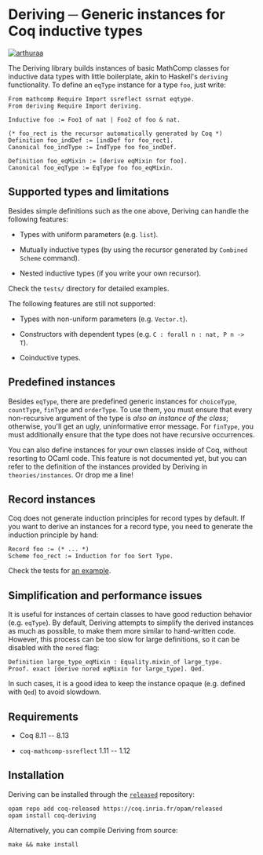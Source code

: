 # Deriving ─ Generic instances for Coq inductive types

[![arthuraa](https://circleci.com/gh/arthuraa/deriving.svg?style=shield)](https://circleci.com/gh/arthuraa/deriving/tree/master)

The Deriving library builds instances of basic MathComp classes for inductive
data types with little boilerplate, akin to Haskell's `deriving` functionality.
To define an `eqType` instance for a type `foo`, just write:

    From mathcomp Require Import ssreflect ssrnat eqtype.
    From deriving Require Import deriving.

    Inductive foo := Foo1 of nat | Foo2 of foo & nat.

    (* foo_rect is the recursor automatically generated by Coq *)
    Definition foo_indDef := [indDef for foo_rect].
    Canonical foo_indType := IndType foo foo_indDef.

    Definition foo_eqMixin := [derive eqMixin for foo].
    Canonical foo_eqType := EqType foo foo_eqMixin.

## Supported types and limitations

Besides simple definitions such as the one above, Deriving can handle the
following features:

- Types with uniform parameters (e.g. `list`).

- Mutually inductive types (by using the recursor generated by `Combined Scheme`
  command).

- Nested inductive types (if you write your own recursor).

Check the `tests/` directory for detailed examples.

The following features are still not supported:

- Types with non-uniform parameters (e.g. `Vector.t`).

- Constructors with dependent types (e.g. `C : forall n : nat, P n -> T`).

- Coinductive types.

## Predefined instances

Besides `eqType`, there are predefined generic instances for `choiceType`,
`countType`, `finType` and `orderType`.  To use them, you must ensure that every
non-recursive argument of the type is _also an instance of the class_;
otherwise, you'll get an ugly, uninformative error message.  For `finType`, you
must additionally ensure that the type does not have recursive occurrences.

You can also define instances for your own classes inside of Coq, without
resorting to OCaml code.  This feature is not documented yet, but you can refer
to the definition of the instances provided by Deriving in
`theories/instances`. Or drop me a line!

## Record instances

Coq does not generate induction principles for record types by default.  If you
want to derive an instances for a record type, you need to generate the
induction principle by hand:

    Record foo := (* ... *)
    Scheme foo_rect := Induction for foo Sort Type.

Check the tests for [an example](tests/records.v).

## Simplification and performance issues

It is useful for instances of certain classes to have good reduction behavior
(e.g. `eqType`).  By default, Deriving attempts to simplify the derived
instances as much as possible, to make them more similar to hand-written code.
However, this process can be too slow for large definitions, so it can be
disabled with the `nored` flag:

    Definition large_type_eqMixin : Equality.mixin_of large_type.
    Proof. exact [derive nored eqMixin for large_type]. Qed.

In such cases, it is a good idea to keep the instance opaque (e.g. defined with
`Qed`) to avoid slowdown.

## Requirements

- Coq 8.11 -- 8.13

- `coq-mathcomp-ssreflect` 1.11 -- 1.12

## Installation

Deriving can be installed through the
[`released`](https://coq.inria.fr/opam/released/README.md) repository:

```shell
opam repo add coq-released https://coq.inria.fr/opam/released
opam install coq-deriving
```

Alternatively, you can compile Deriving from source:

```shell
make && make install
```
